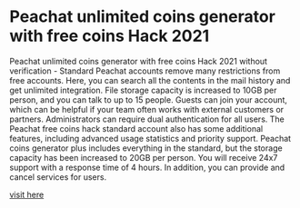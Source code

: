 # Peachat unlimited coins generator with free coins Hack 2021

Peachat unlimited coins generator with free coins Hack 2021 without verification - Standard Peachat accounts remove many restrictions from free accounts. Here, you can search all the contents in the mail history and get unlimited integration. File storage capacity is increased to 10GB per person, and you can talk to up to 15 people. Guests can join your account, which can be helpful if your team often works with external customers or partners. Administrators can require dual authentication for all users. The Peachat free coins hack standard account also has some additional features, including advanced usage statistics and priority support. Peachat coins generator plus includes everything in the standard, but the storage capacity has been increased to 20GB per person. You will receive 24x7 support with a response time of 4 hours. In addition, you can provide and cancel services for users.


<a href="https://apptune.xyz/peachat/">visit here</a>







